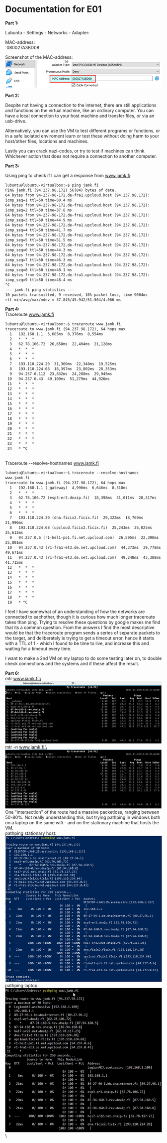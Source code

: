# Documentation for E01
**Part 1:**

Lubuntu - Settings - Networks - Adapter:

MAC-address:\
´080027A3BD08´

Screenshot of the MAC-address:\
![](/documentation/E01/Screenshot1MacAddress.png)

**Part 2:**

Despite not having a connection to the internet, there are still applications and functions on the virtual machine, like an ordinary computer. 
You can have a local connection to your host machine and transfer files, or via an usb-drive.

Alternatively, you can use the VM to test different programs or functions, or in a safe isolated enviroment learn or test these without doing harm to your host/other files, locations and machines. 

Lastly you can crack nazi-codes, or try to test if machines can think. Whichever action that does not require a connection to another computer.


**Part 3:**

Using ping to check if I can get a response from www.jamk.fi:

```
lubuntu@lubuntu-virtualbox:~$ ping jamk.fi
PING jamk.fi (94.237.98.172) 56(84) bytes of data.
64 bytes from 94-237-98-172.de-fra1.upcloud.host (94.237.98.172): icmp_seq=1 ttl=50 time=50.4 ms
64 bytes from 94-237-98-172.de-fra1.upcloud.host (94.237.98.172): icmp_seq=2 ttl=50 time=37.8 ms
64 bytes from 94-237-98-172.de-fra1.upcloud.host (94.237.98.172): icmp_seq=3 ttl=50 time=44.9 ms
64 bytes from 94-237-98-172.de-fra1.upcloud.host (94.237.98.172): icmp_seq=4 ttl=50 time=41.7 ms
64 bytes from 94-237-98-172.de-fra1.upcloud.host (94.237.98.172): icmp_seq=5 ttl=50 time=51.5 ms
64 bytes from 94-237-98-172.de-fra1.upcloud.host (94.237.98.172): icmp_seq=6 ttl=50 time=44.3 ms
64 bytes from 94-237-98-172.de-fra1.upcloud.host (94.237.98.172): icmp_seq=7 ttl=50 time=46.3 ms
64 bytes from 94-237-98-172.de-fra1.upcloud.host (94.237.98.172): icmp_seq=8 ttl=50 time=48.1 ms
64 bytes from 94-237-98-172.de-fra1.upcloud.host (94.237.98.172): icmp_seq=9 ttl=50 time=48.4 ms
^C
--- jamk.fi ping statistics ---
10 packets transmitted, 9 received, 10% packet loss, time 9004ms
rtt min/avg/max/mdev = 37.845/45.942/51.504/4.066 ms
```

**Part 4:**
\
Traceroute www.jamk.fi
```
lubuntu@lubuntu-virtualbox:~$ traceroute www.jamk.fi
traceroute to www.jamk.fi (94.237.98.172), 64 hops max
  1   192.168.1.1  3,685ms  8,376ms  8,554ms 
  2   *  *  * 
  3   62.78.106.72  26,658ms  22,404ms  21,128ms 
  4   *  *  * 
  5   *  *  * 
  6   *  *  *                                                                                                                                                                                
  7   193.110.224.20  31,360ms  22,348ms  19,525ms                                                                                                                                           
  8   193.110.224.68  18,397ms  23,802ms  28,353ms                                                                                                                                           
  9   94.237.0.112  23,832ms  24,288ms  29,945ms                                                                                                                                             
 10   94.237.0.43  49,109ms  51,279ms  44,926ms                                                                                                                                              
 11   *  *  *                                                                                                                                                                                
 12   *  *  *                                                                                                                                                                                
 13   *  *  *                                                                                                                                                                                
 14   *  *  *                                                                                                                                                                                
 15   *  *  *                                                                                                                                                                                
 16   *  *  *                                                                                                                                                                                
 17   *  *  *                                                                                                                                                                                
 18   *  *  *                                                                                                                                                                                
 19   *  *  *                                                                                                                                                                                
 20   *  *  *                                                                                                                                                                                
 21   *  *  *                                                                                                                                                                                
 22   *  *  *                                                                                                                                                                                
 23   *  *  *                                                                                                                                                                                
 24   * ^C     
```
\
Traceroute --resolve-hostnames www.jamk.fi
```
lubuntu@lubuntu-virtualbox:~$ traceroute --resolve-hostnames  www.jamk.fi                                                                                                                    
traceroute to www.jamk.fi (94.237.98.172), 64 hops max
  1   192.168.1.1 (_gateway)  4,996ms  6,646ms  8,318ms 
  2   *  *  * 
  3   62.78.106.72 (esp3-er3.dnaip.fi)  18,398ms  31,011ms  28,317ms 
  4   *  *  * 
  5   *  *  * 
  6   *  *  * 
  7   193.110.224.20 (dna.ficix2.ficix.fi)  29,322ms  18,769ms  21,990ms 
  8   193.110.224.68 (upcloud.ficix2.ficix.fi)  25,243ms  26,025ms  25,612ms 
  9   94.237.0.6 (r1-hel1-po1.fi.net.upcloud.com)  26,595ms  22,390ms  25,801ms 
 10   94.237.0.43 (r1-fra1-et3.de.net.upcloud.com)  44,373ms  39,778ms  49,671ms 
 11   94.237.0.43 (r1-fra1-et3.de.net.upcloud.com)  49,248ms  43,388ms  41,715ms 
 12   *  *  * 
 13   *  *  * 
 14   *  *  * 
 15   *  *  * 
 16   *  *  * 
 17   *  *  * 
 18   *  *  * 
 19   * ^C
```

I feel I have somewhat of an understanding of how the networks are connected to eachother, though it is curious how much longer traceroute takes than ping. Trying to
resolve these questions by google makes me find that its a common question. From the answers I find the most descriptive would
be that the traceroute program sends a series of separate packets to the target, and deliberately is trying
to get a timeout error, hence it starts with a TTL of 1 - which I found to be time to live, and increase this and waiting for a timeout every time.

I want to make a 2nd VM on my laptop to do some testing later on, to double check connections and the systems and if these affect the result. 

**Part 6:**
\
mtr www.jamk.fi:\
![](/documentation/E01/Screenshot2MtrJamk.png)
\
mtr -n www.jamk.fi:\
![](/documentation/E01/Screenshot3MtrNJamk.png)
\
One "intersection" of the route had a massive packetloss, ranging between 50-80%. 
Not really understanding this, but trying pathping in windows both on a laptop on the same wifi - and on the stationary machine that hosts the VM.
\
pathping stationary host:\
![](/documentation/E01/Screenshot4PathpingStationaryHost.png)
\
pathping laptop:\
![](/documentation/E01/Screenshot5PathpingLaptop.jpeg)
\